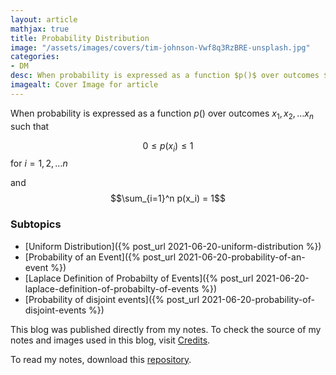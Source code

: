 ```yaml
---
layout: article
mathjax: true
title: Probability Distribution
image: "/assets/images/covers/tim-johnson-Vwf8q3RzBRE-unsplash.jpg"
categories:
- DM
desc: When probability is expressed as a function $p()$ over outcomes $x_1, x_2, \dots x_n$ such that 
imagealt: Cover Image for article
---
```


When probability is expressed as a function $p()$ over outcomes $x_1, x_2, \dots x_n$ such that
























































































































































































































































































































































































































$$0 \le p(x_i) \le 1$$ for $i=1, 2, \dots n$
























































































































































































































































































































































































































and
$$\sum_{i=1}^n p(x_i) = 1$$

























































































































































































































































































































































































































### Subtopics
- [Uniform Distribution]({% post_url 2021-06-20-uniform-distribution %})
- [Probability of an Event]({% post_url 2021-06-20-probability-of-an-event %})
- [Laplace Definition of Probabilty of Events]({% post_url 2021-06-20-laplace-definition-of-probabilty-of-events %})
- [Probability of disjoint events]({% post_url 2021-06-20-probability-of-disjoint-events %})

This blog was published directly from my notes.
To check the source of my notes and images used in this blog, visit <a href="/credits.html" target="_blank">Credits</a>.

To read my notes, download this <a href="https://github.com/bovem/CS" target="blank">repository</a>.
